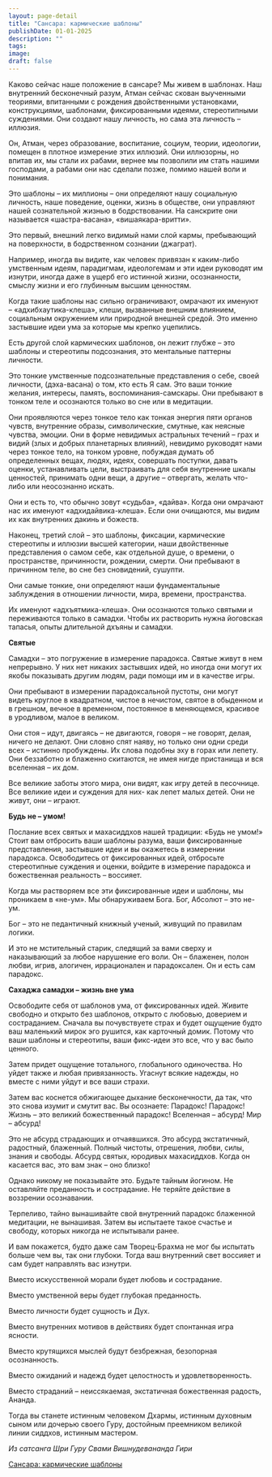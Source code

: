 ```yaml
---
layout: page-detail
title: "Сансара: кармические шаблоны"
publishDate: 01-01-2025
description: ""
tags:
image:
draft: false
---
```


Каково сейчас наше положение в сансаре? Мы живем в шаблонах. Наш внутренний бесконечный разум, Атман сейчас скован выученными теориями, впитанными с рождения двойственными установками, конструкциями, шаблонами, фиксированными идеями, стереотипными суждениями. Они создают нашу личность, но сама эта личность – иллюзия.

Он, Атман, через образование, воспитание, социум, теории, идеологии, помещен в плотное измерение этих иллюзий. Они иллюзорны, но впитав их, мы стали их рабами, вернее мы позволили им стать нашими господами, а рабами они нас сделали позже, помимо нашей воли и понимания.

Это шаблоны – их миллионы – они определяют нашу социальную личность, наше поведение, оценки, жизнь в обществе, они управляют нашей сознательной жизнью в бодрствовании. На санскрите они называется «шастра-васана», «вишаякара-вритти».

Это первый, внешний легко видимый нами слой кармы, пребывающий на поверхности, в бодрственном сознании (джаграт).

Например, иногда вы видите, как человек привязан к каким-либо умственным идеям, парадигмам, идеологемам и эти идеи руководят им изнутри, иногда даже в ущерб его истинной жизни, осознанности, смыслу жизни и его глубинным высшим ценностям.

Когда такие шаблоны нас сильно ограничивают, омрачают их именуют – «адхибхаутика-клеша», клеши, вызванные внешним влиянием, социальным окружением или природной внешней средой. Это именно застывшие идеи ума за которые мы крепко уцепились.

Есть другой слой кармических шаблонов, он лежит глубже – это шаблоны и стереотипы подсознания, это ментальные паттерны личности.

Это тонкие умственные подсознательные представления о себе, своей личности, (дэха-васана) о том, кто есть Я сам. Это ваши тонкие желания, интересы, память, воспоминания-самскары. Они пребывают в тонком теле и осознаются только во сне или в медитации.

Они проявляются через тонкое тело как тонкая энергия пяти органов чувств, внутренние образы, символические, смутные, как неясные чувства, эмоции. Они в форме невидимых астральных течений – грах и видий (злых и добрых планетарных влияний), невидимо руководят нами через тонкое тело, на тонком уровне, побуждая думать об определенных вещах, людях, идеях, совершать поступки, давать оценки, устанавливать цели, выстраивать для себя внутренние шкалы ценностей, принимать одни вещи, а другие – отвергать, желать что-либо или неосознанно искать.

Они и есть то, что обычно зовут «судьба», «дайва». Когда они омрачают нас их именуют «адхидайвика-клеша». Если они очищаются, мы видим их как внутренних дакинь и божеств.

Наконец, третий слой – это шаблоны, фиксации, кармические стереотипы и иллюзии высшей категории, наши двойственные представления о самом себе, как отдельной душе, о времени, о пространстве, причинности, рождении, смерти. Они пребывают в причинном теле, во сне без сновидений, сушупти.

Они самые тонкие, они определяют наши фундаментальные заблуждения в отношении личности, мира, времени, пространства.

Их именуют «адхъятмика-клеша». Они осознаются только святыми и переживаются только в самадхи. Чтобы их растворить нужна йоговская тапасья, опыты длительной дхъяны и самадхи.

**Святые**

Самадхи – это погружение в измерение парадокса. Святые живут в нем непрерывно. У них нет никаких застывших идей, но иногда они могут их якобы показывать другим людям, ради помощи им и в качестве игры.

Они пребывают в измерении парадоксальной пустоты, они могут видеть круглое в квадратном, чистое в нечистом, святое в обыденном и в грешном, вечное в временном, постоянное в меняющемся, красивое в уродливом, малое в великом.

Они стоя – идут, двигаясь – не двигаются, говоря – не говорят, делая, ничего не делают. Они словно спят наяву, но только они одни среди всех – истинно пробуждены. Их слова подобны эху в горах или лепету. Они беззаботно и блаженно скитаются, не имея нигде пристанища и вся вселенная – их дом.

Все великие заботы этого мира, они видят, как игру детей в песочнице. Все великие идеи и суждения для них- как лепет малых детей. Они не живут, они – играют.

**Будь не – умом!**

Послание всех святых и махасиддхов нашей традиции: «Будь не умом!» Стоит вам отбросить ваши шаблоны разума, ваши фиксированные представления, застывшие идеи и вы окажетесь в измерении парадокса. Освободитесь от фиксированных идей, отбросьте стереотипные суждения и оценки, войдите в измерение парадокса и божественная реальность – воссияет.

Когда мы растворяем все эти фиксированные идеи и шаблоны, мы проникаем в «не-ум». Мы обнаруживаем Бога. Бог, Абсолют – это не-ум.

Бог – это не педантичный книжный ученый, живущий по правилам логики.

И это не мстительный старик, следящий за вами сверху и наказывающий за любое нарушение его воли. Он – блаженен, полон любви, игрив, алогичен, иррационален и парадоксален. Он и есть сам парадокс.

**Сахаджа самадхи – жизнь вне ума**

Освободите себя от шаблонов ума, от фиксированных идей. Живите свободно и открыто без шаблонов, открыто с любовью, доверием и состраданием. Сначала вы почувствуете страх и будет ощущение будто ваш маленький мирок эго рушится, как карточный домик. Потому что ваши шаблоны и стереотипы, ваши фикс-идеи это все, что у вас было ценного.

Затем придет ощущение тотального, глобального одиночества. Но уйдет также и любая привязанность. Угаснут всякие надежды, но вместе с ними уйдут и все ваши страхи. 

Затем вас коснется обжигающее дыхание бесконечности, да так, что это снова изумит и смутит вас. Вы осознаете: Парадокс! Парадокс! Жизнь – это великий божественный парадокс! Вселенная – абсурд! Мир – абсурд!

Это не абсурд страдающих и отчаявшихся. Это абсурд экстатичный, радостный, блаженный. Полный чистоты, отрешения, любви, силы, знания и свободы. Абсурд святых, юродивых махасиддхов. Когда он касается вас, это вам знак – оно близко! 

Однако никому не показывайте это. Будьте тайным йогином. Не оставляйте преданность и сострадание. Не теряйте действие в воззрении осознавании.

Терпеливо, тайно вынашивайте свой внутренний парадокс блаженной медитации, не вынашивая. Затем вы испытаете такое счастье и свободу, которых никогда не испытывали ранее.

И вам покажется, будто даже сам Творец-Брахма не мог бы испытать больше чем вы, так они глубоки. Тогда ваш внутренний свет воссияет и сам будет направлять вас изнутри.

Вместо искусственной морали будет любовь и сострадание.

Вместо умственной веры будет глубокая преданность.

Вместо личности будет сущность и Дух.

Вместо внутренних мотивов в действиях будет спонтанная игра ясности.

Вместо крутящихся мыслей будут безбрежная, безопорная осознанность.

Вместо ожиданий и надежд будет целостность и удовлетворенность.

Вместо страданий – неиссякаемая, экстатичная божественная радость, Ананда.

Тогда вы станете истинным человеком Дхармы, истинным духовным сыном или дочерью своего Гуру, достойным преемником великой линии сиддхов, истинным мастером.

_Из сатсанга Шри Гуру Свами Вишнудевананда Гири_

[Сансара: кармические шаблоны](/binaries/file/news/f%5F3265.docx)
